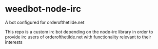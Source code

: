 # weedbot-node-irc
A bot configured for orderofthetilde.net


This repo is a custom irc bot depending on the node-irc library in order to provide irc users of orderofthetilde.net with functionality relevant to their interests

